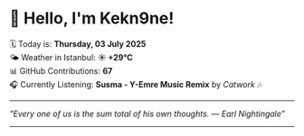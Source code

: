 # 👋 Hello, I'm Kekn9ne!

🗓️ Today is: **Thursday, 03 July 2025**  
🌤️ Weather in Istanbul: **☀️   +29°C**  
📊 GitHub Contributions: **67**  
🎧 Currently Listening: **Susma - Y-Emre Music Remix** by *Catwork* 🎶

---

_"Every one of us is the sum total of his own thoughts. — *Earl Nightingale*"_

---
